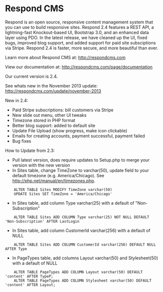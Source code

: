 Respond CMS
===========

Respond is an open source, responsive content management system that you can use to build responsive sites. Respond 2.4 features a REST API, a lightning-fast Knockout-based UI, Bootstrap 3.0, and an enhanced data layer using PDO. In the latest release, we have cleaned up the UI, fixed bugs, improved blog support, and added support for paid site subsciptions via Stripe. Respond 2.4 is faster, more secure, and more beautiful than ever.

Learn more about Respond CMS at: http://respondcms.com

View our documentation at: http://respondcms.com/page/documentation

Our current version is 2.4.

See whats new in the November 2013 update: http://respondcms.com/update/november-2013

New in 2.4:
- Paid Stripe subscriptions: bill customers via Stripe
- New slide out menu, other UI tweaks
- Timezone stored in PHP format
- Better blog support: added to default site
- Update File Upload (show progress, make icon clickable)
- Emails for creating accounts, payment successful, payment failed
- Bug fixes

How to Update from 2.3:
- Pull latest version, does require updates to Setup.php to merge your version with the new version
- In Sites table, change TimeZone to varchar(50), update field to your default timezone (e.g. America/Chicago).  See http://php.net/manual/en/timezones.php.

```    
    ALTER TABLE Sites MODIFY TimeZone varchar(50)
    UPDATE Sites SET TimeZone = 'America/Chicago'
```

- In Sites table, add column Type varchar(25) with a default of "Non-Subscription"

```
    ALTER TABLE Sites ADD COLUMN Type varchar(25) NOT NULL DEFAULT 'Non-Subscription' AFTER LastLogin
```

- In Sites table, add column CustomerId varchar(256) with a default of NULL

```	
    ALTER TABLE Sites ADD COLUMN CustomerId varchar(256) DEFAULT NULL AFTER Type
``` 
- In PageTypes table, add columns Layout varchar(50) and Stylesheet(50) with a default of NULL

```	
    ALTER TABLE PageTypes ADD COLUMN Layout varchar(50) DEFAULT 'content' AFTER TypeP;
    ALTER TABLE PageTypes ADD COLUMN Stylesheet varchar(50) DEFAULT 'content' AFTER Layout;
``` 
